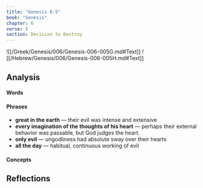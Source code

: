 ```yaml
---
title: "Genesis 6:5"
book: "Genesis"
chapter: 6
verse: 5
section: Decision to Destroy
---
```

![[/Greek/Genesis/006/Genesis-006-005G.md#Text]]
![[/Hebrew/Genesis/006/Genesis-006-005H.md#Text]]

## Analysis

#### Words

#### Phrases
- **great in the earth** — their evil was intense and extensive
- **every imagination of the thoughts of his heart** — perhaps their external behavior was passable, but God judges the heart.
- **only evil** — ungodliness had absolute sway over their hearts
- **all the day** — habitual, continuous working of evil

#### Concepts

## Reflections
